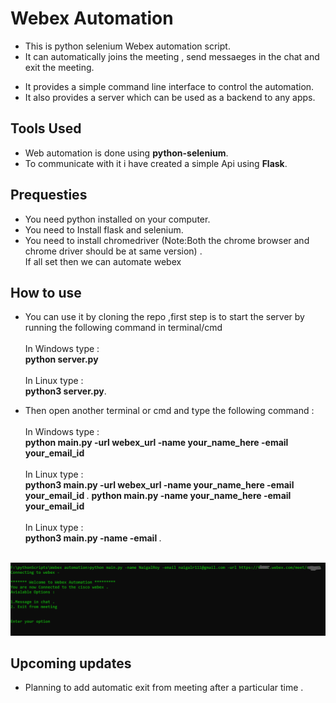 <h1> Webex Automation </h1>

- This is python selenium Webex automation script.
- It can automatically joins the meeting , send messaeges in the chat and exit the meeting.

* It provides a simple command line interface to control the automation.
* It also provides a server which can be used as a backend to any apps.

<h2>Tools Used </h2>

- Web automation is done using <b>python-selenium</b>.
- To communicate with it i have created a simple Api using <b>Flask</b>.

<h2>Prequesties</h2>

- You need python installed on your computer.
- You need to Install flask and selenium.
- You need to install chromedriver (Note:Both the chrome browser and chrome driver should be at same version) .<br>
  If all set then we can automate webex

<h2>How to use</h2>

- You can use it by cloning the repo ,first step is to start the server by running the following command in terminal/cmd<br><br>
  In Windows type :<br>
  <b>python server.py</b><br><br>
  In Linux type :<br>
  <b> python3 server.py</b>.

- Then open another terminal or cmd and type the following command :<br><br>
In Windows type :<br>
<b>python main.py -url webex_url -name your_name_here -email your_email_id </b> <br><br>
In Linux type :<br>
<b> python3 main.py -url webex_url -name your_name_here -email your_email_id </b>.
<b>python main.py -name your_name_here -email your_email_id </b> <br><br>
In Linux type :<br>
<b> python3 main.py -name <your name> -email <email id></b>.
<br><br>
<img src="output1.PNG" placeholder="Sample output">
<h2> Upcoming updates </h2>

* Planning to add automatic exit from meeting after a particular time .
